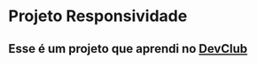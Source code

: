 <h1>Projeto Responsividade</h1>
<h2>Esse é um projeto que aprendi no <a href="https://rodolfomori.com.br/devclub">DevClub </a></h2>
